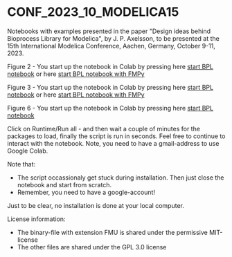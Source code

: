 # CONF_2023_10_MODELICA15
Notebooks with examples presented in the paper "Design ideas behind Bioprocess Library for Modelica", by J. P. Axelsson,
to be presented at the 15th International Modelica Conference, Aachen, Germany, October 9-11, 2023.

Figure 2 - You start up the notebook in Colab by pressing here
[start BPL notebook](https://colab.research.google.com/github/janpeter19/CONF_2023_10_MODELICA15/blob/main/BPL_TEST2_Fedbatch_colab.ipynb)
or here
[start BPL notebook with FMPy](https://colab.research.google.com/github/janpeter19/CONF_2023_10_MODELICA15/blob/main/BPL_TEST2_Fedbatch_fmpy_colab.ipynb)

Figure 3 - You start up the notebook in Colab by pressing here
[start BPL notebook](https://colab.research.google.com/github/janpeter19/CONF_2023_10_MODELICA15/blob/main/BPL_YEAST_COB_Batch_colab.ipynb)
or here
[start BPL notebook with FMPy](https://colab.research.google.com/github/janpeter19/CONF_2023_10_MODELICA15/blob/main/BPL_YEAST_COB_Batch_fmpy_colab.ipynb)

Figure 6 - You start up the notebook in Colab by pressing here
[start BPL notebook](https://colab.research.google.com/github/janpeter19/CONF_2023_10_MODELICA15/blob/main/BPL_TEST2_PID_Fedbatch_reg6_colab.ipynb)

Click on Runtime/Run all - and then wait a couple of minutes for the packages to load, finally the script is run in seconds.
Feel free to continue to interact with the notebook. Note, you need to have a gmail-address to use Google Colab.

Note that:
* The script occassionaly get stuck during installation. Then just close the notebook and start from scratch.
* Remember, you need to have a google-account!

Just to be clear, no installation is done at your local computer.

License information:
* The binary-file with extension FMU is shared under the permissive MIT-license
* The other files are shared under the GPL 3.0 license
